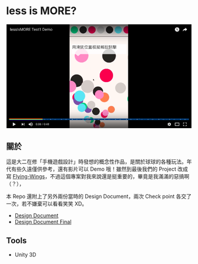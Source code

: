 # less is MORE?

[![](./youtube.png)](https://www.youtube.com/watch?v=5Mnc8Oet4lA)

## 關於

這是大二在修「手機遊戲設計」時發想的概念性作品，是關於球球的各種玩法。年代有些久遠僅供參考，還有影片可以 Demo 哦！雖然到最後我們的 Project 改成寫 [Flying-Wings](https://github.com/neson/Flying-Wings)，不過這個專案對我來說還是挺重要的，畢竟是我滿滿的惡搞啊（？），

本 Repo 還附上了另外兩份當時的 Design Document，兩次 Check point 各交了一次，若不嫌棄可以看看笑笑 XD。

* [Design Document](./DesignDocument.md)
* [Design Document Final](./FinalProjectDesignDocument.md)

## Tools

* Unity 3D
